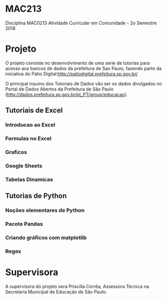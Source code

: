 # MAC213
Disciplina MAC0213 Atividade Curricular em Comunidade - 2o Semestre 2018

# Projeto

O projeto consiste no desenvolvimento de uma serie de tutorias para acesso aos bancos de dados da prefeitura de Sao Paulo, fazendo parte da iniciativa do Pátio Digital:http://patiodigital.prefeitura.sp.gov.br/

O principal insumo dos Tutoriais de Dados vão ser os dados divulgados no Portal de Dados Abertos da Prefeitura de São Paulo (http://dados.prefeitura.sp.gov.br/pt_PT/group/educacao). 

## Tutoriais de Excel

### Introducao ao Excel
### Formulas no Excel
### Graficos
### Google Sheets
### Tabelas Dinamicas


## Tutorias de Python

### Noções elementares de Python

### Pacote Pandas

### Criando gráficos com matplotlib

### Regex


# Supervisora

A supervisora do projeto sera Priscilla Corrêa, Assessora Técnica na Secretaria Municipal de Educação de São Paulo.
